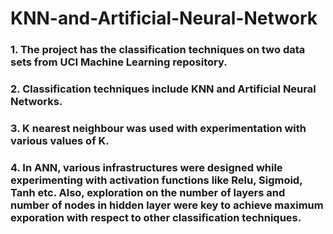# KNN-and-Artificial-Neural-Network

### 1. The project has the classification techniques on two data sets from UCI Machine Learning repository.
### 2. Classification techniques include KNN and Artificial Neural Networks.
### 3. K nearest neighbour was used with experimentation with various values of K.
### 4. In ANN, various infrastructures were designed while experimenting with activation functions like Relu, Sigmoid, Tanh etc. Also, exploration on the number of layers and number of nodes in hidden layer were key to achieve maximum exporation with respect to other classification techniques.

